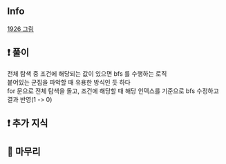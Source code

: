 ## Info

<a href="https://www.acmicpc.net/problem/1926" rel="nofollow">1926 그림</a>

## ❗ 풀이

전체 탐색 중 조건에 해당되는 값이 있으면 bfs 를 수행하는 로직<br>
붙어있는 군집을 파악할 때 유용한 방식인 듯 하다<br>
for 문으로 전체 탐색을 돌고, 조건에 해당할 때 해당 인덱스를 기준으로 bfs 수정하고 결과 반영(1 -> 0)

## ❗ 추가 지식



## 🙂 마무리


